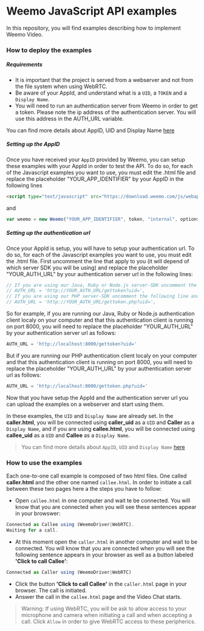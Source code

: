 # Weemo JavaScript API examples 


In this repository, you will find examples describing how to implement Weemo Video.

### How to deploy the examples

##### Requirements

- It is important that the project is served from a webserver and not from the file system when using WebRTC.
- Be aware of your AppId, and understand what is a ```UID```, a ```TOKEN``` and a ```Display Name```.
- You will need to run an authentication server from Weemo in order to get a token. Please note the ip address of the authentication server. You will use this address in the AUTH_URL variable.

You can find more details about AppID, UID and Display Name [here](https://github.com/weemo/Weemo.js/blob/master/docs/start.md)

##### Setting up the AppID

Once you have received your ```AppID``` provided by Weemo, you can setup these examples with your AppId in order to test the API. 
To do so, for each of the Javascript examples you want to use, you must edit the .html file and
replace the placeholder "YOUR_APP_IDENTIFIER" by your AppID in the following lines

```html
<script type="text/javascript" src="https://download.weemo.com/js/webappid/YOUR_APP_IDENTIFIER"></script>
```

and 

```JavaScript
var weemo = new Weemo("YOUR_APP_IDENTIFIER", token, "internal", options);
```

##### Setting up the authentication url

Once your AppId is setup, you will have to setup your authentication url.
To do so, for each of the Javascript examples you want to use, you must edit the .html file. First uncomment the line that apply to you (it will depend of which server SDK you will be using) and replace the placeholder "YOUR_AUTH_URL" by your authentication server url in the following lines:

```JavaScript
// If you are using our Java, Ruby or Node.js server-SDK uncomment the following line and replace the placeholder YOUR_AUTH_URL wuth your authentication client url
// AUTH_URL = 'http://YOUR_AUTH_URL/gettoken?uid=',
// If you are using our PHP server-SDK uncomment the following line and replace the placeholder YOUR_AUTH_URL wuth your authentication client url
// AUTH_URL = 'http://YOUR_AUTH_URL/gettoken.php?uid=',
```

So for example, if you are running our Java, Ruby or Node.js authentication client localy on your computer and that this authentication client is running on port 8000, you will need to replace the placeholder "YOUR_AUTH_URL" by your authentication server url as follows:

```JavaScript
AUTH_URL = 'http://localhost:8000/gettoken?uid='
```

But if you are running our PHP authentication client localy on your computer and that this authentication client is running on port 8000, you will need to replace the placeholder "YOUR_AUTH_URL" by your authentication server url as follows:

```JavaScript
AUTH_URL = 'http://localhost:8000/gettoken.php?uid='
```

Now that you have setup the AppId and the authentication server url you can upload the examples on a webserver and start using them.

In these examples, the ```UID``` and ```Display Name``` are already set. 
In the **caller.html**, you will be connected using **caller_uid** as a ```UID``` and **Caller** as a ```Display Name```, and if you are using **callee.html**, you will be connected using **callee_uid** as a ```UID``` and **Callee** as a ```Display Name```.

>You can find more details about ```AppID```, ```UID``` and ```Display Name``` [here](https://github.com/weemo/Weemo.js/blob/master/docs/start.md)


### How to use the examples

Each one-to-one call example is composed of two html files. One called **caller.html** and the other one named ```callee.html```. In order to initiate a call between these two pages here a the steps you have to follow:

- Open ```callee.html``` in one computer and wait te be connected. You will know that you are connected when you will see these sentences appear in your browswer:

```JavaScript
Connected as Callee using (WeemoDriver|WebRTC).
Waiting for a call.
```

- At this moment open the ```caller.html``` in another computer and wait  to be connected. You will know that you are connected when you will see the following sentence appears in your browser as well as a button labeled **'Click to call Callee'**:

```JavaScript
Connected as Caller using (WeemoDriver|WebRTC)
```

- Click the button **'Click to call Callee'** in the ```caller.html``` page in your browser. The call is initiated.
- Answer the call in the ```callee.html``` page and the Video Chat starts.

>Warning: If using WebRTC, you will be ask to allow access to your microphone and camera when initiating a call and when accepting a call. Click ```Allow``` in order to give WebRTC access to these peripherics. 